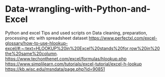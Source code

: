 # Data-wrangling-with-Python-and-Excel
Python and excel Tips and used scripts on Data cleaning, preparation, processing etc with spreadsheet dataset
https://www.perfectxl.com/excel-glossary/how-to-use-hlookup-excel/#:~:text=HLOOKUP%20in%20Excel%20stands%20for,row%20in%20the%20same%20column.
https://www.techonthenet.com/excel/formulas/hlookup.php
https://www.simplilearn.com/tutorials/excel-tutorial/excel-h-lookup
https://kb.wisc.edu/msndata/page.php?id=90851
